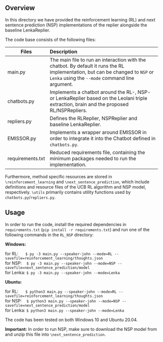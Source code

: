 ## Overview

In this directory we have provided the reinforcement learning (RL) and next sentence prediction (NSP) implementations of the replier alongside the baseline LenkaReplier.

The code base consists of the following files:

| Files            | Description   |
| ---------------- |:-------------|
| main.py          | The main file to run an interaction with the chatbot. By default it runs the RL implementation, but can be changed to `NSP` or `Lenka` using the `--mode` command line argument.|
| chatbots.py      | Implements a chatbot around the RL-, NSP- or LenkaReplier based on the Leolani triple extraction, brain and the proposed RL/NSPRepliers. |
| repliers.py      | Defines the RLReplier, NSPReplier and baseline LenkaReplier. |
| EMISSOR.py       | Implements a wrapper around EMISSOR in order to integrate it into the Chatbot defined in `chatbots.py`. |
| requirements.txt | Reduced requirements file, containing the minimum packages needed to run the implementation. |

Furthermore, method specific resources are stored in `\reinforcement_learning` and `\next_sentence_prediction`, which include definitions and resource files of the UCB RL algorithm and NSP model, respectively. `\utils` primarily contains utility functions used by `chatbots.py`/`repliers.py`.

## Usage

In order to run the code, install the required dependencies in `requirements.txt` (`pip install -r requirements.txt`) and run one of the following commands in the `RL_NSP` directory:

**Windows:**<br>

for RL:      `$ py -3 main.py --speaker-john --mode=RL --savefile=reinforcement_learning/thoughts.json `<br>
for NSP:    `$ py -3 main.py --speaker-john --mode=NSP --savefile=next_sentence_prediction/model `<br>
for Lenka: `$ py -3 main.py --speaker-john --mode=Lenka `

**Ubuntu:**<br>

for RL:      `$ python3 main.py --speaker-john --mode=RL --savefile=reinforcement_learning/thoughts.json `<br>
for NSP:    `$ python3 main.py --speaker-john --mode=NSP --savefile=next_sentence_prediction/model `<br>
for Lenka: `$ python3 main.py --speaker-john --mode=Lenka `

The code has been tested on both Windows 10 and Ubuntu 20.04.

**Important:** In order to run NSP, make sure to download the NSP model from <ADD DRIVE LINK> and unzip this file into `\next_sentence_prediction`.
